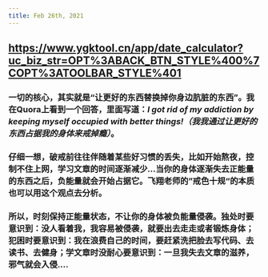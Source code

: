 ```yaml
---
title: Feb 26th, 2021
---
```


## https://www.ygktool.cn/app/date_calculator?uc_biz_str=OPT%3ABACK_BTN_STYLE%400%7COPT%3ATOOLBAR_STYLE%401
### 一切的核心，其实就是“让更好的东西替换掉你身边肮脏的东西”。我在Quora上看到一个回答，里面写道：*I got rid of my addiction by keeping myself occupied with better things!（我我通过让更好的东西占据我的身体来戒掉瘾）*。
### 仔细一想，破戒前往往伴随着某些好习惯的丢失，比如开始熬夜，控制不住上网，学习文章的时间逐渐减少...当你的身体逐渐失去正能量的东西之后，负能量就会开始占据它。飞翔老师的”戒色十规“的本质也可以用这个观点去分析。
### 所以，时刻保持正能量状态，不让你的身体被负能量侵袭。独处时要意识到：没人看着我，我容易被侵袭，就要出去走走或者锻炼身体；犯困时要意识到：我在浪费自己的时间，要赶紧洗把脸去写代码、去读书、去健身；学文章时没耐心要意识到：一旦我失去文章的滋养，邪气就会入侵....
